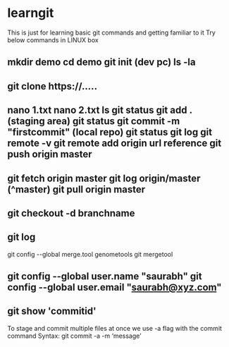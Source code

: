 # learngit
This is just for learning basic git commands and getting familiar to it
Try below commands in LINUX box

mkdir demo
cd demo
git init (dev pc)
ls -la
------------------
git clone https://.....
-------------------
nano 1.txt
nano 2.txt
ls
git status
git add . (staging area)
git status 
git commit -m "firstcommit" (local repo)
git status
git log
git remote -v
git remote add origin url reference
git push origin master
--------------
git fetch origin master
git log origin/master (^master)
git pull origin master
----------------
git checkout -d branchname
-----
git log
---
git config --global merge.tool genometools
git mergetool

git config --global user.name "saurabh"
git config --global user.email "saurabh@xyz.com"
---
git show 'commitid'
---
To stage and commit multiple files at once we use -a flag with the
commit command
Syntax: git commit -a -m ‘message’
